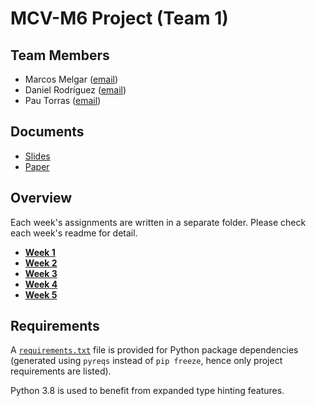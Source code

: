 # MCV-M6 Project (Team 1)

## Team Members

- Marcos Melgar ([email](marcos.melgar@autonoma.cat))
- Daniel Rodríguez ([email]())
- Pau Torras ([email](pau.torras@autonoma.cat))

## Documents

- [Slides](https://docs.google.com/presentation/d/1KHIeRaVU9rx47YXly4TDBhmvBBmlSPR7i_l1E5ayaa8/edit?usp=sharing)
- [Paper]()

## Overview

Each week's assignments are written in a separate folder. Please check each
week's readme for detail.

- [**Week 1**](./w1)
- [**Week 2**](./w2)
- [**Week 3**](./w3)
- [**Week 4**](./w4)
- [**Week 5**](./w5)

## Requirements

A [```requirements.txt```](./requirements.txt) file is provided for Python
package dependencies (generated using ```pyreqs``` instead of ```pip freeze```,
hence only project requirements are listed).

Python 3.8 is used to benefit from expanded type hinting features.